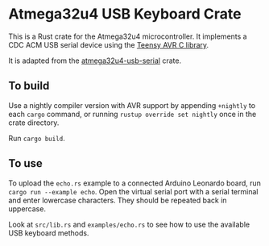 # Atmega32u4 USB Keyboard Crate

This is a Rust crate for the Atmega32u4 microcontroller. It implements a CDC ACM USB serial device using the [Teensy AVR C library](https://www.pjrc.com/teensy/usb_keyboard.html).

It is adapted from the [atmega32u4-usb-serial](https://github.com/mogenson/atmega32u4-usb-serial) crate.

## To build

Use a nightly compiler version with AVR support by appending `+nightly` to each `cargo` command, or running `rustup override set nightly` once in the crate directory.

Run `cargo build`.

## To use

To upload the `echo.rs` example to a connected Arduino Leonardo board, run `cargo run --example echo`. Open the virtual serial port with a serial terminal and enter lowercase characters. They should be repeated back in uppercase.

Look at `src/lib.rs` and `examples/echo.rs` to see how to use the available USB keyboard methods.
